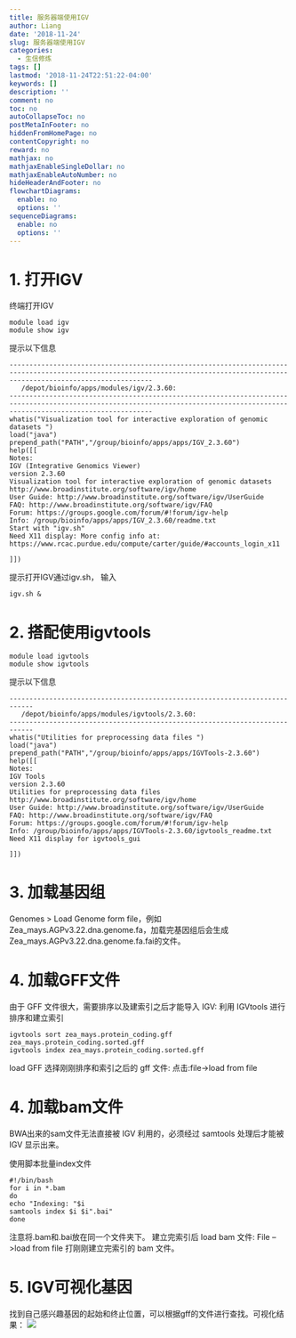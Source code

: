 ```yaml
---
title: 服务器端使用IGV
author: Liang
date: '2018-11-24'
slug: 服务器端使用IGV
categories:
  - 生信修炼
tags: []
lastmod: '2018-11-24T22:51:22-04:00'
keywords: []
description: ''
comment: no
toc: no
autoCollapseToc: no
postMetaInFooter: no
hiddenFromHomePage: no
contentCopyright: no
reward: no
mathjax: no
mathjaxEnableSingleDollar: no
mathjaxEnableAutoNumber: no
hideHeaderAndFooter: no
flowchartDiagrams:
  enable: no
  options: ''
sequenceDiagrams:
  enable: no
  options: ''
---
```

# 1. 打开IGV
终端打开IGV
```
module load igv
module show igv
```
提示以下信息

```
--------------------------------------------------------------------------------------------------------------------------------------------------------------------------------
   /depot/bioinfo/apps/modules/igv/2.3.60:
--------------------------------------------------------------------------------------------------------------------------------------------------------------------------------
whatis("Visualization tool for interactive exploration of genomic datasets ")
load("java")
prepend_path("PATH","/group/bioinfo/apps/apps/IGV_2.3.60")
help([[
Notes:
IGV (Integrative Genomics Viewer)
version 2.3.60
Visualization tool for interactive exploration of genomic datasets
http://www.broadinstitute.org/software/igv/home
User Guide: http://www.broadinstitute.org/software/igv/UserGuide
FAQ: http://www.broadinstitute.org/software/igv/FAQ
Forum: https://groups.google.com/forum/#!forum/igv-help
Info: /group/bioinfo/apps/apps/IGV_2.3.60/readme.txt
Start with "igv.sh" 
Need X11 display: More config info at:
https://www.rcac.purdue.edu/compute/carter/guide/#accounts_login_x11

]])
```
提示打开IGV通过igv.sh， 输入
```
igv.sh &
```
# 2. 搭配使用igvtools
```
module load igvtools
module show igvtools
```
提示以下信息
```
----------------------------------------------------------------------------
   /depot/bioinfo/apps/modules/igvtools/2.3.60:
----------------------------------------------------------------------------
whatis("Utilities for preprocessing data files ")
load("java")
prepend_path("PATH","/group/bioinfo/apps/apps/IGVTools-2.3.60")
help([[
Notes:
IGV Tools
version 2.3.60
Utilities for preprocessing data files
http://www.broadinstitute.org/software/igv/home
User Guide: http://www.broadinstitute.org/software/igv/UserGuide
FAQ: http://www.broadinstitute.org/software/igv/FAQ
Forum: https://groups.google.com/forum/#!forum/igv-help
Info: /group/bioinfo/apps/apps/IGVTools-2.3.60/igvtools_readme.txt
Need X11 display for igvtools_gui

]])
```
# 3. 加载基因组
Genomes > Load Genome form file，例如Zea_mays.AGPv3.22.dna.genome.fa，加载完基因组后会生成Zea_mays.AGPv3.22.dna.genome.fa.fai的文件。


# 4. 加载GFF文件
由于 GFF 文件很大，需要排序以及建索引之后才能导入 IGV: 利用 IGVtools 进行排序和建立索引
```
igvtools sort zea_mays.protein_coding.gff zea_mays.protein_coding.sorted.gff
igvtools index zea_mays.protein_coding.sorted.gff 
```
load GFF 选择刚刚排序和索引之后的 gff 文件: 
点击:file->load from file

# 4. 加载bam文件
BWA出来的sam文件无法直接被 IGV 利用的，必须经过 samtools 处理后才能被 IGV 显示出来。

使用脚本批量index文件
```
#!/bin/bash
for i in *.bam
do
echo "Indexing: "$i
samtools index $i $i".bai"
done
```
注意将.bam和.bai放在同一个文件夹下。
建立完索引后 load bam 文件:
File –>load from file 打刚刚建立完索引的 bam 文件。

# 5. IGV可视化基因
找到自己感兴趣基因的起始和终止位置，可以根据gff的文件进行查找。可视化结果：
![](https://upload-images.jianshu.io/upload_images/3014937-4b7468fe79848963.png?imageMogr2/auto-orient/strip%7CimageView2/2/w/1240)
